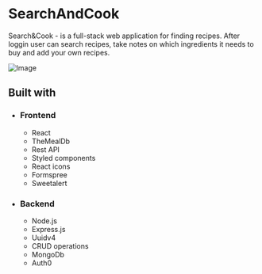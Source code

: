 # SearchAndCook
Search&Cook - is a full-stack web application for finding recipes. After loggin user can search recipes, take notes on which ingredients it needs to buy and add your own recipes. 

<img src="../SearchAndCookVS2/client/src/assets/SearchAndCook.jpg" alt="Image" width="auto">

## Built with
- ### Frontend
    - React
    - TheMealDb
    - Rest API
    - Styled components
    - React icons
    - Formspree
    - Sweetalert
- ### Backend
    - Node.js
    - Express.js
    - Uuidv4
    - CRUD operations
    - MongoDb
    - Auth0